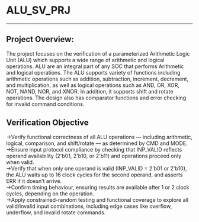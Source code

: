# ALU_SV_PRJ
-----------------------------------------------------------------------------------------

## Project Overview:
The project focuses on the verification of a parameterized Arithmetic Logic Unit (ALU) 
which supports a wide range of arithmetic and logical operations. ALU are an integral part 
of any SOC that performs Arithmetic and logical operations. The ALU supports variety of 
functions including arithmetic operations such as addition, subtraction, increment, 
decrement, and multiplication, as well as logical operations such as AND, OR, XOR, NOT, 
NAND, NOR, and XNOR. In addition, it supports shift and rotate operations. The design 
also has comparator functions and error checking for invalid command conditions. 

## Verification Objective
->Verify functional correctness of all ALU operations — including arithmetic, logical, 
comparison, and shift/rotate — as determined by CMD and MODE.  
->Ensure input protocol compliance by checking that INP_VALID reflects operand 
availability (2'b01, 2'b10, or 2'b11) and operations proceed only when valid.   
->Verify that when only one operand is valid (INP_VALID = 2'b01 or 2'b10), the ALU 
waits up to 16 clock cycles for the second operand, and asserts ERR if it doesn’t 
arrive.   
->Confirm timing behaviour, ensuring results are available after 1 or 2 clock cycles, 
depending on the operation.   
->Apply constrained-random testing and functional coverage to explore all 
valid/invalid input combinations, including edge cases like overflow, underflow, and 
invalid rotate commands.   
